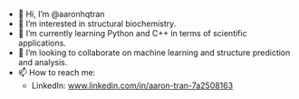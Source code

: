 - 👋 Hi, I’m @aaronhqtran
- 👀 I’m interested in structural biochemistry.
- 🌱 I’m currently learning Python and C++ in terms of scientific applications.
- 💞️ I’m looking to collaborate on machine learning and structure prediction and analysis.
- 📫 How to reach me:
  - LinkedIn: www.linkedin.com/in/aaron-tran-7a2508163

<!---
aaronhqtran/aaronhqtran is a ✨ special ✨ repository because its `README.md` (this file) appears on your GitHub profile.
You can click the Preview link to take a look at your changes.
--->
